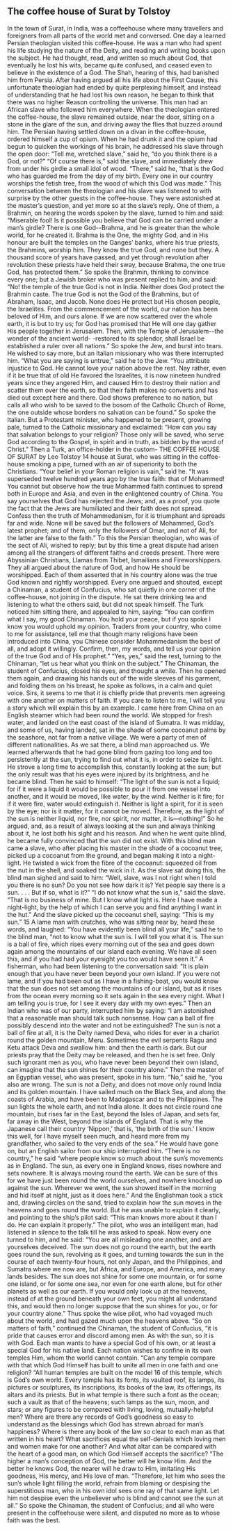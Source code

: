 ## The coffee house of Surat by Tolstoy

In the town of Surat, in India, was a coffeehouse
where many travellers and foreigners from all
parts of the world met and conversed.
One day a learned Persian theologian visited
this coffee-house. He was a man who had spent his
life studying the nature of the Deity, and reading and
writing books upon the subject. He had thought, read,
and written so much about God, that eventually he lost
his wits, became quite confused, and ceased even to
believe in the existence of a God. The Shah, hearing of
this, had banished him from Persia.
After having argued all his life about the First
Cause, this unfortunate theologian had ended by quite
perplexing himself, and instead of understanding that
he had lost his own reason, he began to think that there
was no higher Reason controlling the universe.
This man had an African slave who followed
him everywhere. When the theologian entered the
coffee-house, the slave remained outside, near the door,
sitting on a stone in the glare of the sun, and driving
away the flies that buzzed around him. The Persian
having settled down on a divan in the coffee-house,
ordered himself a cup of opium. When he had drunk
it and the opium had begun to quicken the workings
of his brain, he addressed his slave through the open
door:
“Tell me, wretched slave,” said he, “do you think
there is a God, or not?”
“Of course there is,” said the slave, and
immediately drew from under his girdle a small idol of
wood.
“There,” said he, “that is the God who has
guarded me from the day of my birth. Every one in
our country worships the fetish tree, from the wood of
which this God was made.”
This conversation between the theologian and
his slave was listened to with surprise by the other
guests in the coffee-house. They were astonished at the
master’s question, and yet more so at the slave’s reply.
One of them, a Brahmin, on hearing the words
spoken by the slave, turned to him and said:
“Miserable fool! Is it possible you believe that
God can be carried under a man’s girdle? There is one
God--Brahma, and he is greater than the whole world,
for he created it. Brahma is the One, the mighty God,
and in His honour are built the temples on the Ganges’
banks, where his true priests, the Brahmins, worship
him. They know the true God, and none but they. A
thousand score of years have passed, and yet through
revolution after revolution these priests have held their
sway, because Brahma, the one true God, has protected
them.”
So spoke the Brahmin, thinking to convince
every one; but a Jewish broker who was present replied
to him, and said:
“No! the temple of the true God is not in India.
Neither does God protect the Brahmin caste. The true
God is not the God of the Brahmins, but of Abraham,
Isaac, and Jacob. None does He protect but His chosen
people, the Israelites. From the commencement of the
world, our nation has been beloved of Him, and ours
alone. If we are now scattered over the whole earth, it is
but to try us; for God has promised that He will one day
gather His people together in Jerusalem. Then, with the
Temple of Jerusalem--the wonder of the ancient world-
-restored to its splendor, shall Israel be established a
ruler over all nations.”
So spoke the Jew, and burst into tears. He
wished to say more, but an Italian missionary who was
there interrupted him.
“What you are saying is untrue,” said he to the
Jew. “You attribute injustice to God. He cannot love
your nation above the rest. Nay rather, even if it be true
that of old He favored the Israelites, it is now nineteen
hundred years since they angered Him, and caused Him
to destroy their nation and scatter them over the earth,
so that their faith makes no converts and has died out
except here and there. God shows preference to no
nation, but calls all who wish to be saved to the bosom
of the Catholic Church of Rome, the one outside whose
borders no salvation can be found.”
So spoke the Italian. But a Protestant minister,
who happened to be present, growing pale, turned to
the Catholic missionary and exclaimed:
“How can you say that salvation belongs to
your religion? Those only will be saved, who serve
God according to the Gospel, in spirit and in truth, as
bidden by the word of Christ.”
Then a Turk, an office-holder in the custom-
THE COFFEE HOUSE OF SURAT
by Leo Tolstoy
14
house at Surat, who was sitting in the coffee-house
smoking a pipe, turned with an air of superiority to
both the Christians.
“Your belief in your Roman religion is vain,”
said he. “It was superseded twelve hundred years ago
by the true faith: that of Mohammed! You cannot
but observe how the true Mohammed faith continues
to spread both in Europe and Asia, and even in the
enlightened country of China. You say yourselves that
God has rejected the Jews; and, as a proof, you quote the
fact that the Jews are humiliated and their faith does not
spread. Confess then the truth of Mohammedanism,
for it is triumphant and spreads far and wide. None will
be saved but the followers of Mohammed, God’s latest
prophet; and of them, only the followers of Omar, and
not of Ali, for the latter are false to the faith.”
To this the Persian theologian, who was of the
sect of Ali, wished to reply; but by this time a great dispute
had arisen among all the strangers of different faiths
and creeds present. There were Abyssinian Christians,
Llamas from Thibet, Ismailians and Fireworshippers.
They all argued about the nature of God, and how He
should be worshipped. Each of them asserted that in
his country alone was the true God known and rightly
worshipped.
Every one argued and shouted, except a
Chinaman, a student of Confucius, who sat quietly
in one corner of the coffee-house, not joining in the
dispute. He sat there drinking tea and listening to what
the others said, but did not speak himself.
The Turk noticed him sitting there, and
appealed to him, saying:
“You can confirm what I say, my good Chinaman.
You hold your peace, but if you spoke I know you
would uphold my opinion. Traders from your country,
who come to me for assistance, tell me that though
many religions have been introduced into China, you
Chinese consider Mohammedanism the best of all, and
adopt it willingly. Confirm, then, my words, and tell us
your opinion of the true God and of His prophet.”
“Yes, yes,” said the rest, turning to the Chinaman,
“let us hear what you think on the subject.”
The Chinaman, the student of Confucius,
closed his eyes, and thought a while. Then he opened
them again, and drawing his hands out of the wide
sleeves of his garment, and folding them on his breast,
he spoke as follows, in a calm and quiet voice.
Sirs, it seems to me that it is chiefly pride that
prevents men agreeing with one another on matters of
faith. If you care to listen to me, I will tell you a story
which will explain this by an example.
I came here from China on an English steamer
which had been round the world. We stopped for fresh
water, and landed on the east coast of the island of
Sumatra. It was midday, and some of us, having landed,
sat in the shade of some cocoanut palms by the seashore,
not far from a native village. We were a party of men of
different nationalities.
As we sat there, a blind man approached us. We
learned afterwards that he had gone blind from gazing
too long and too persistently at the sun, trying to find
out what it is, in order to seize its light.
He strove a long time to accomplish this,
constantly looking at the sun; but the only result was
that his eyes were injured by its brightness, and he
became blind.
Then he said to himself:
“The light of the sun is not a liquid; for if it
were a liquid it would be possible to pour it from one
vessel into another, and it would be moved, like water,
by the wind. Neither is it fire; for if it were fire, water
would extinguish it. Neither is light a spirit, for it is
seen by the eye; nor is it matter, for it cannot be moved.
Therefore, as the light of the sun is neither liquid, nor
fire, nor spirit, nor matter, it is—nothing!”
So he argued, and, as a result of always looking
at the sun and always thinking about it, he lost both his
sight and his reason. And when he went quite blind, he
became fully convinced that the sun did not exist.
With this blind man came a slave, who after
placing his master in the shade of a cocoanut tree,
picked up a cocoanut from the ground, and began
making it into a night-light. He twisted a wick from the
fibre of the cocoanut: squeezed oil from the nut in the
shell, and soaked the wick in it.
As the slave sat doing this, the blind man sighed
and said to him:
“Well, slave, was I not right when I told you
there is no sun? Do you not see how dark it is? Yet
people say there is a sun. . . . But if so, what is it?”
“I do not know what the sun is,” said the slave.
“That is no business of mine. But I know what light is.
Here I have made a night-light, by the help of which I
can serve you and find anything I want in the hut.”
And the slave picked up the cocoanut shell,
saying: “This is my sun.”
15
A lame man with crutches, who was sitting near
by, heard these words, and laughed:
“You have evidently been blind all your life,”
said he to the blind man, “not to know what the sun is.
I will tell you what it is. The sun is a ball of fire, which
rises every morning out of the sea and
goes down again among the mountains of our island
each evening. We have all seen this, and if you had had
your eyesight you too would have seen it.”
A fisherman, who had been listening to the
conversation said:
“It is plain enough that you have never been
beyond your own island. If you were not lame, and if
you had been out as I have in a fishing-boat, you would
know that the sun does not set among the mountains of
our island, but as it rises from the ocean every morning
so it sets again in the sea every night. What I am telling
you is true, for I see it every day with my own eyes.”
Then an Indian who was of our party, interrupted
him by saying:
“I am astonished that a reasonable man should
talk such nonsense. How can a ball of fire possibly
descend into the water and not be extinguished? The
sun is not a ball of fire at all, it is the Deity named
Deva, who rides for ever in a chariot round the golden
mountain, Meru. Sometimes the evil serpents Ragu
and Ketu attack Deva and swallow him: and then the
earth is dark. But our priests pray that the Deity may
be released, and then he is set free. Only such ignorant
men as you, who have never been beyond their own
island, can imagine that the sun shines for their country
alone.”
Then the master of an Egyptian vessel, who was
present, spoke in his turn.
“No,” said he, “you also are wrong. The sun is
not a Deity, and does not move only round India and
its golden mountain. I have sailed much on the Black
Sea, and along the coasts of Arabia, and have been to
Madagascar and to the Philippines. The sun lights the
whole earth, and not India alone. It does not circle
round one mountain, but rises far in the East, beyond
the Isles of Japan, and sets far, far away in the West,
beyond the islands of England. That is why the Japanese
call their country ‘Nippon,’ that is, ‘the birth of the
sun.’ I know this well, for I have myself seen much, and
heard more from my grandfather, who sailed to the very
ends of the sea.”
He would have gone on, but an English sailor
from our ship interrupted him.
“There is no country,” he said “where people
know so much about the sun’s movements as in
England. The sun, as every one in England knows, rises
nowhere and sets nowhere. It is always moving round
the earth. We can be sure of this for we have just been
round the world ourselves, and nowhere knocked up
against the sun. Wherever we went, the sun showed
itself in the morning and hid itself at night, just as it
does here.”
And the Englishman took a stick and, drawing
circles on the sand, tried to explain how the sun moves
in the heavens and goes round the world. But he was
unable to explain it clearly, and pointing to the ship’s
pilot said:
“This man knows more about it than I do. He
can explain it properly.”
The pilot, who was an intelligent man, had
listened in silence to the talk till he was asked to speak.
Now every one turned to him, and he said:
“You are all misleading one another, and are
yourselves deceived. The sun does not go round the
earth, but the earth goes round the sun, revolving as it
goes, and turning towards the sun in the course of each
twenty-four hours, not only Japan, and the Philippines,
and Sumatra where we now are, but Africa, and Europe,
and America, and many lands besides. The sun does not
shine for some one mountain, or for some one island,
or for some one sea, nor even for one earth alone, but
for other planets as well as our earth. If you would
only look up at the heavens, instead of at the ground
beneath your own feet, you might all understand this,
and would then no longer suppose that the sun shines
for you, or for your country alone.”
Thus spoke the wise pilot, who had voyaged
much about the world, and had gazed much upon the
heavens above.
“So on matters of faith,” continued the
Chinaman, the student of Confucius, “it is pride that
causes error and discord among men. As with the sun,
so it is with God. Each man wants to have a special God
of his own, or at least a special God for his native land.
Each nation wishes to confine in its own temples Him,
whom the world cannot contain.
“Can any temple compare with that which God
Himself has built to unite all men in one faith and one
religion?
“All human temples are built on the model
16
of this temple, which is God’s own world. Every
temple has its fonts, its vaulted roof, its lamps, its
pictures or sculptures, its inscriptions, its books of
the law, its offerings, its altars and its priests. But
in what temple is there such a font as the ocean;
such a vault as that of
the heavens; such lamps as the sun, moon, and
stars; or any figures to be compared with living,
loving, mutually-helpful men? Where are there any
records of God’s goodness so easy to understand
as the blessings which God has strewn abroad for
man’s happiness? Where is there any book of the
law so clear to each man as that written in his heart?
What sacrifices equal the self-denials which loving
men and women make for one another? And what
altar can be compared with the heart of a good
man, on which God Himself accepts the sacrifice?
“The higher a man’s conception of God,
the better will he know Him. And the better he
knows God, the nearer will he draw to Him,
imitating His goodness, His mercy, and His love of
man.
“Therefore, let him who sees the sun’s
whole light filling the world, refrain from blaming
or despising the superstitious man, who in his
own idol sees one ray of that same light. Let him
not despise even the unbeliever who is blind and
cannot see the sun at all.”
So spoke the Chinaman, the student of
Confucius; and all who were present in the coffeehouse
were silent, and disputed no more as to
whose faith was the best.
